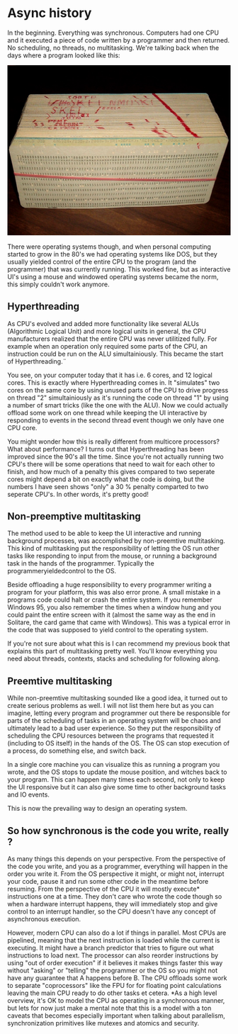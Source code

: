 # Async history
In the beginning.
Everything was synchronous. Computers had one CPU and it executed a piece of code written by a programmer and then returned. No scheduling, no threads, no multitasking. We're talking back when the days where a program looked like this:

![Image](./images/punched_card_deck.jpg)

There were operating systems though, and when personal computing started to grow in the 80's we had operating systems like DOS, but they usually yielded control of the entire CPU to the program (and the programmer) that was currently running.
This worked fine, but as interactive UI's using a mouse and windowed operating systems became the norm, this simply couldn't work anymore.

## Hyperthreading

As CPU's evolved and added more functionality like several ALUs (Algorithmic Logical Unit) and more logical units in general, the CPU manufacturers realized that the entire CPU was never utilitized fully. For example when an operation only required some parts of the CPU, an instruction could be run on the ALU simultainiously. This became the start of Hyperthreading.¨

You see, on your computer today that it has i.e. 6 cores, and 12 logical cores. This is exactly where Hyperthreading comes in. It "simulates" two cores on the same core by using unused parts of the CPU to drive progress on thread "2" simultainiously as it's running the code on thread "1" by using a number of smart tricks (like the one with the ALU). Now we could actually offload some work on one thread while keeping the UI interactive by responding to events in the second thread event though we only have one CPU core.

You might wonder how this is really different from multicore processors? What about performance? I turns out that Hyperthreading has been improved since the 90's all the time. Since you're not actually running two CPU's there will be some operations that need to wait for each other to finish, and how much of a penalty this gives compared to two seperate cores might depend a bit on exactly what the code is doing, but the numbers I have seen shows "only" a 30 % penalty comparted to two seperate CPU's. In other words, it's pretty good!


## Non-preemptive multitasking

The method used to be able to keep the UI interactive and running background processes, was accomplished by non-preemtive multitasking. This kind of multitasking put the responsibility of letting the OS run other tasks like responding to input from the mouse, or running a background task in the hands of the programmer. Typically the programmeryieldedcontrol to the OS.

Beside offloading a huge responsibility to every programmer writing a program for your platform, this was also error prone. A small mistake in a programs code could halt or crash the entire system. If you remember Windows 95, you also remember the times when a window hung and you could paint the entire screen with it (almost the same way as the end in Solitare, the card game that came with Windows). This was a typical error in the code that was supposed to yield control to the operating system.

If you're not sure about what this is I can recommend my previous book that explains this part of multitasking pretty well. You'll know everything you need about threads, contexts, stacks and scheduling for following along.


## Preemtive multitasking

While non-preemtive multitasking sounded like a good idea, it turned out to create serious problems as well. I will not list them here but as you can imagine, letting every program and programmer out there be responsible for parts of the scheduling of tasks in an operating system will be chaos and ultimately lead to a bad user experience.
So they put the responsibility of scheduling the CPU resources between the programs that requested it (including to OS itself) in the hands of the OS. The OS can stop execution of a process, do something else, and switch back.

In a single core machine you can visualize this as running a program you wrote, and the OS stops to update the mouse position, and witches back to your program. This can happen many times each second, not only to keep the UI responsive but it can also give some time to other background tasks and IO events.

This is now the prevailing way to design an operating system. 


## So how synchronous is the code you write, really ?

As many things this depends on your perspective. From the perspective of the code you write, and you as a programmer, everything will happen in the order you write it.
From the OS perspective it might, or might not, interrupt your code, pause it and run some other code in the meantime before resuming. 
From the perspective of the CPU it will mostly execute* instructions one at a time. They don't care who wrote the code though so when a hardware interrupt happens, they will immediately stop and give control to an interrupt handler, so the CPU doesn't have any concept of asynchronous execution.


However, modern CPU can also do a lot if things in parallel. Most CPUs are pipelined, meaning that the next instruction is loaded while the current is executing. It might have a branch predictor that tries to figure out what instructions to load next. The processor can also reorder instructions by using "out of order execution" if it believes it makes things faster this way without "asking" or "telling" the programmer or the OS so you might not have any guarantee that A happens before B. The CPU offloads some work to separate "coprocessors" like the FPU for for floating point calculations leaving the main CPU ready to do other tasks et cetera.
*As a high level overview, it's OK to model the CPU as operating in a synchronous manner, but lets for now just make a mental note that this is a model with a ton caveats that becomes especially important when talking about parallelism, synchronization primitives like mutexes and atomics and security.